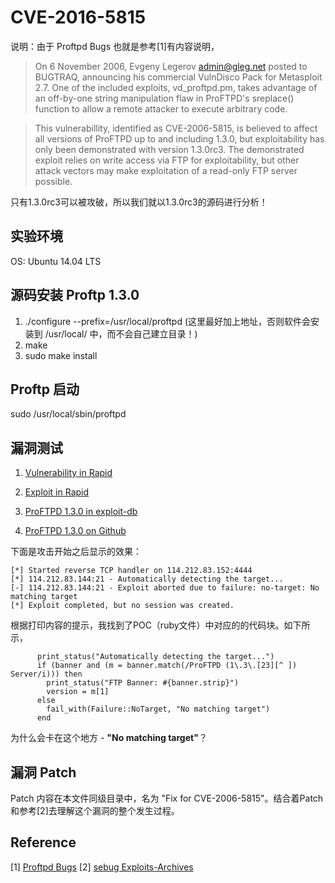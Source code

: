 # CVE-2016-5815

说明：由于 Proftpd Bugs 也就是参考[1]有内容说明，

> On 6 November 2006, Evgeny Legerov <admin@gleg.net> posted to BUGTRAQ,
> announcing his commercial VulnDisco Pack for Metasploit 2.7. One of the
> included exploits, vd_proftpd.pm, takes advantage of an off-by-one string
> manipulation flaw in ProFTPD's sreplace() function to allow a remote
> attacker to execute arbitrary code.

> This vulnerabillity, identified as CVE-2006-5815, is believed to affect
> all versions of ProFTPD up to and including 1.3.0, but exploitability has
> only been demonstrated with version 1.3.0rc3. The demonstrated exploit
> relies on write access via FTP for exploitability, but other attack vectors
> may make exploitation of a read-only FTP server possible.

只有1.3.0rc3可以被攻破，所以我们就以1.3.0rc3的源码进行分析！

## 实验环境

OS: Ubuntu 14.04 LTS

## 源码安装 Proftp 1.3.0

1. ./configure --prefix=/usr/local/proftpd (这里最好加上地址，否则软件会安装到 /usr/local/ 中，而不会自己建立目录！)
2. make
3. sudo make install

## Proftp 启动

sudo /usr/local/sbin/proftpd

## 漏洞测试

1. [Vulnerability in Rapid](https://www.rapid7.com/db/vulnerabilities/ftp-proftpd-sreplace-stack-bof)

2. [Exploit in Rapid](https://www.rapid7.com/db/modules/exploit/linux/ftp/proftp_sreplace)

3. [ProFTPD 1.3.0 in exploit-db](https://www.exploit-db.com/exploits/2856/)

4. [ProFTPD 1.3.0 on Github](https://github.com/offensive-security/exploit-database/blob/master/platforms/linux/remote/2856.pm)

下面是攻击开始之后显示的效果：

```
[*] Started reverse TCP handler on 114.212.83.152:4444 
[*] 114.212.83.144:21 - Automatically detecting the target...
[-] 114.212.83.144:21 - Exploit aborted due to failure: no-target: No matching target
[*] Exploit completed, but no session was created.
```

根据打印内容的提示，我找到了POC（ruby文件）中对应的的代码块。如下所示，

```
      print_status("Automatically detecting the target...")
      if (banner and (m = banner.match(/ProFTPD (1\.3\.[23][^ ]) Server/i))) then
        print_status("FTP Banner: #{banner.strip}")
        version = m[1]
      else
        fail_with(Failure::NoTarget, "No matching target")
      end
```
为什么会卡在这个地方 - **"No matching target"**？

## 漏洞 Patch

Patch 内容在本文件同级目录中，名为 "Fix for CVE-2006-5815"。结合着Patch和参考[2]去理解这个漏洞的整个发生过程。

## Reference

[1] [Proftpd Bugs](http://bugs.proftpd.org/show_bug.cgi?id=2858)
[2] [sebug Exploits-Archives](http://old.sebug.net/paper/Exploits-Archives/2006-exploits/0611-exploits/vd_proftpd.pm.txt)


